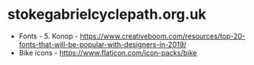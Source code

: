 # stokegabrielcyclepath.org.uk

* Fonts - 5. Konop - https://www.creativeboom.com/resources/top-20-fonts-that-will-be-popular-with-designers-in-2019/
* Bike icons - https://www.flaticon.com/icon-packs/bike
